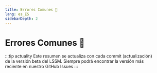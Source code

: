 ```yaml
---
title: Errores Comunes 🐛
lang: es_ES
sidebarDepth: 2
---
```


# Errores Comunes :bug:

:::tip actuality
Este resumen se actualiza con cada commit (actualización) de la versión beta del LSSM. Siempre podrá encontrar la versión más reciente en nuestro <a :href="$theme.variables.github + '/issues?q=is%3Aissue+is%3Aopen+label%3Abug'" target="_blank">GitHub Issues</a>
:::

<bugs no-bugs="No hay errores conocidos actualmente!"></bugs>
